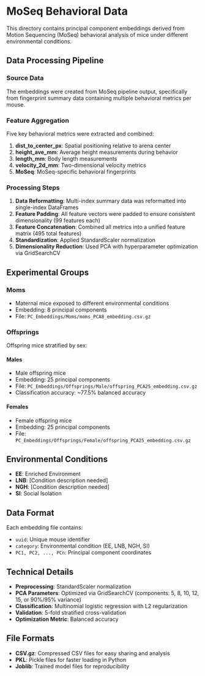 # MoSeq Behavioral Data

This directory contains principal component embeddings derived from Motion Sequencing (MoSeq) behavioral analysis of mice under different environmental conditions.

## Data Processing Pipeline

### Source Data
The embeddings were created from MoSeq pipeline output, specifically from fingerprint summary data containing multiple behavioral metrics per mouse.

### Feature Aggregation
Five key behavioral metrics were extracted and combined:

1. **dist_to_center_px**: Spatial positioning relative to arena center
2. **height_ave_mm**: Average height measurements during behavior
3. **length_mm**: Body length measurements
4. **velocity_2d_mm**: Two-dimensional velocity metrics
5. **MoSeq**: MoSeq-specific behavioral fingerprints

### Processing Steps
1. **Data Reformatting**: Multi-index summary data was reformatted into single-index DataFrames
2. **Feature Padding**: All feature vectors were padded to ensure consistent dimensionality (99 features each)
3. **Feature Concatenation**: Combined all metrics into a unified feature matrix (495 total features)
4. **Standardization**: Applied StandardScaler normalization
5. **Dimensionality Reduction**: Used PCA with hyperparameter optimization via GridSearchCV

## Experimental Groups

### Moms
- Maternal mice exposed to different environmental conditions
- Embedding: 8 principal components
- File: `PC_Embeddings/Moms/moms_PCA8_embedding.csv.gz`

### Offsprings
Offspring mice stratified by sex:

#### Males
- Male offspring mice
- Embedding: 25 principal components  
- File: `PC_Embeddings/Offsprings/Male/offspring_PCA25_embedding.csv.gz`
- Classification accuracy: ~77.5% balanced accuracy

#### Females  
- Female offspring mice
- Embedding: 25 principal components
- File: `PC_Embeddings/Offsprings/Female/offspring_PCA25_embedding.csv.gz`

## Environmental Conditions

- **EE**: Enriched Environment
- **LNB**: [Condition description needed]
- **NGH**: [Condition description needed]
- **SI**: Social Isolation

## Data Format

Each embedding file contains:
- `uuid`: Unique mouse identifier
- `category`: Environmental condition (EE, LNB, NGH, SI)
- `PC1, PC2, ..., PCn`: Principal component coordinates

## Technical Details

- **Preprocessing**: StandardScaler normalization
- **PCA Parameters**: Optimized via GridSearchCV (components: 5, 8, 10, 12, 15, or 90%/95% variance)
- **Classification**: Multinomial logistic regression with L2 regularization
- **Validation**: 5-fold stratified cross-validation
- **Optimization Metric**: Balanced accuracy

## File Formats

- **CSV.gz**: Compressed CSV files for easy sharing and analysis
- **PKL**: Pickle files for faster loading in Python
- **Joblib**: Trained model files for reproducibility